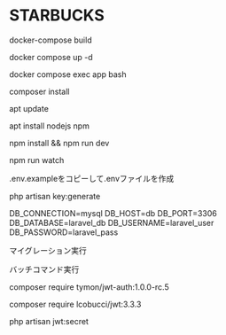 # STARBUCKS

docker-compose build

docker compose up -d

docker compose exec app bash

composer install

apt update

apt install nodejs npm

npm install && npm run dev

npm run watch

.env.exampleをコピーして.envファイルを作成

php artisan key:generate


DB_CONNECTION=mysql
DB_HOST=db
DB_PORT=3306
DB_DATABASE=laravel_db
DB_USERNAME=laravel_user
DB_PASSWORD=laravel_pass


マイグレーション実行

バッチコマンド実行


composer require tymon/jwt-auth:1.0.0-rc.5

composer require lcobucci/jwt:3.3.3

php artisan jwt:secret
